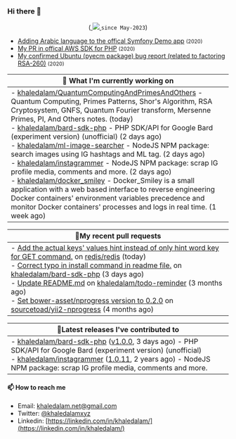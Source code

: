 ### Hi there 👋

<p align="center">
    (<a href="https://github.com/khaledalam">
        <img src="https://komarev.com/ghpvc/?username=khaledalam&color=blue&style=flat)" />
    </a> <code>since May-2023</code>)
</p>


- <a href="https://github.com/symfony/demo/pull/1142">Adding Arabic language to the offical Symfony Demo app</a> <small>(2020)</small>
- <a href="https://github.com/aws/aws-sdk-php/pull/2078">My PR in offical AWS SDK for PHP</a> <small>(2020)</small>
- <a href="https://bugs.launchpad.net/ubuntu/+source/pyecm/+bug/1899312">My confirmed Ubuntu (pyecm package) bug report (related to factoring RSA-260)</a> <small>(2020)</small>
    

<div align="center">

| 👷 What I'm currently working on        |
| ------------- |
|  - [khaledalam/QuantumComputingAndPrimesAndOthers](https://github.com/khaledalam/QuantumComputingAndPrimesAndOthers) - Quantum Computing, Primes Patterns, Shor&#39;s Algorithm, RSA Cryptosystem, GNFS, Quantum Fourier transform, Mersenne Primes, PI, And Others notes. (today)<br /> - [khaledalam/bard-sdk-php](https://github.com/khaledalam/bard-sdk-php) - PHP SDK/API for Google Bard (experiment version) (unofficial) (2 days ago)<br /> - [khaledalam/ml-image-searcher](https://github.com/khaledalam/ml-image-searcher) - NodeJS NPM package: search images using IG hashtags and ML tag. (2 days ago)<br /> - [khaledalam/instagrammer](https://github.com/khaledalam/instagrammer) - NodeJS NPM package: scrap IG profile media, comments and more. (2 days ago)<br /> - [khaledalam/docker_smiley](https://github.com/khaledalam/docker_smiley) - Docker_Smiley is a small application with a web based interface to reverse engineering Docker containers&#39; environment variables precedence and monitor Docker containers&#39; processes and logs in real time. (1 week ago)<br />      |

</div>

<div align="center">

| 🔨My recent pull requests           |
| ------------- |
| - [Add the actual keys&#39; values hint instead of only hint word key for GET command.](https://github.com/redis/redis/pull/12215) on [redis/redis](https://github.com/redis/redis) (today)<br />- [Correct typo in install command in readme file.](https://github.com/khaledalam/bard-sdk-php/pull/1) on [khaledalam/bard-sdk-php](https://github.com/khaledalam/bard-sdk-php) (3 days ago)<br />- [Update README.md](https://github.com/khaledalam/todo-reminder/pull/1) on [khaledalam/todo-reminder](https://github.com/khaledalam/todo-reminder) (3 months ago)<br />- [Set bower-asset/nprogress version to 0.2.0](https://github.com/sourcetoad/yii2-nprogress/pull/1) on [sourcetoad/yii2-nprogress](https://github.com/sourcetoad/yii2-nprogress) (4 months ago)<br />      |

</div>

<div align="center">

| 🔭Latest releases I've contributed to           |
| ------------- |
| - [khaledalam/bard-sdk-php](https://github.com/khaledalam/bard-sdk-php) ([v1.0.0](https://github.com/khaledalam/bard-sdk-php/releases/tag/v1.0.0), 3 days ago) - PHP SDK/API for Google Bard (experiment version) (unofficial)<br />- [khaledalam/instagrammer](https://github.com/khaledalam/instagrammer) ([1.0.11](https://github.com/khaledalam/instagrammer/releases/tag/1.0.11), 2 years ago) - NodeJS NPM package: scrap IG profile media, comments and more.<br />      |

</div>

#### 📫 How to reach me

- Email: [khaledalam.net@gmail.com](mailto:khaledalam.net@gmail.com)
- Twitter: [@khaledalamxyz](https://twitter.com/khaledalamxyz/)
- Linkedin: [https://linkedin.com/in/khaledalam/](https://linkedin.com/in/khaledalam/)
